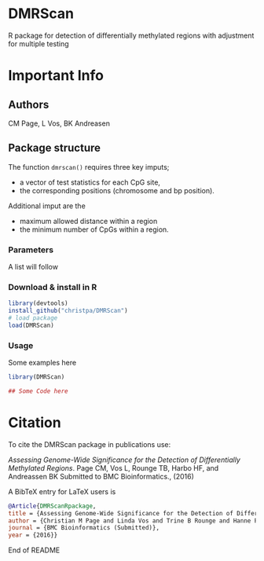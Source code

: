 # DMRScan
R package for detection of differentially methylated regions with adjustment for multiple testing

# Important Info
## Authors
CM Page, L Vos, BK Andreasen

## Package structure
The function `dmrscan()` requires three key imputs; 
  - a vector of test statistics for each CpG site, 
  - the corresponding positions (chromosome and bp position). 

Additional imput are the 
  - maximum allowed distance within a region
  - the minimum number of CpGs within a region.

### Parameters
A list will follow

### Download & install in R
```R
library(devtools)
install_github("christpa/DMRScan")
# load package
load(DMRScan)
```
### Usage
Some examples here
```R
library(DMRScan)

## Some Code here

```

# Citation

To cite the DMRScan package in publications use:

*Assessing Genome-Wide Significance for the Detection of Differentially Methylated Regions*. Page CM, Vos L, Rounge TB, Harbo HF, and Andreassen BK Submitted to BMC Bioinformatics., (2016)

A BibTeX entry for LaTeX users is
```BibTeX
@Article{DMRScanRpackage,
title = {Assessing Genome-Wide Significance for the Detection of Differentially Methylated Regions},
author = {Christian M Page and Linda Vos and Trine B Rounge and Hanne F Harbo and Bettina K Andreassen},
journal = {BMC Bioinformatics (Submitted)},
year = {2016}}
```
End of README
